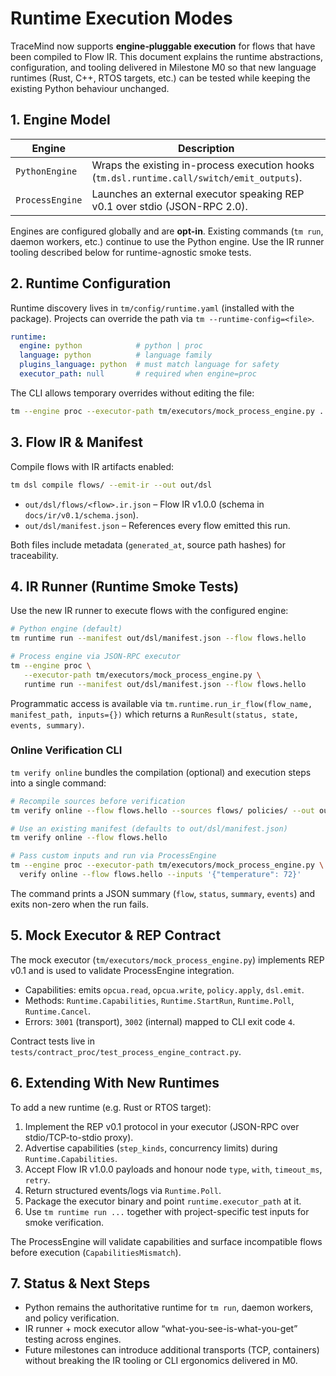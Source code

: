 # Runtime Execution Modes

TraceMind now supports **engine‑pluggable execution** for flows that have been compiled to
Flow IR. This document explains the runtime abstractions, configuration, and tooling delivered
in Milestone M0 so that new language runtimes (Rust, C++, RTOS targets, etc.) can be tested while
keeping the existing Python behaviour unchanged.

## 1. Engine Model

| Engine          | Description                                                                                |
| --------------- | ------------------------------------------------------------------------------------------ |
| `PythonEngine`  | Wraps the existing in-process execution hooks (`tm.dsl.runtime.call/switch/emit_outputs`). |
| `ProcessEngine` | Launches an external executor speaking REP v0.1 over stdio (JSON-RPC 2.0).                 |

Engines are configured globally and are **opt-in**. Existing commands (`tm run`, daemon
workers, etc.) continue to use the Python engine. Use the IR runner tooling described below for
runtime-agnostic smoke tests.

## 2. Runtime Configuration

Runtime discovery lives in `tm/config/runtime.yaml` (installed with the package). Projects can
override the path via `tm --runtime-config=<file>`.

```yaml
runtime:
  engine: python            # python | proc
  language: python          # language family
  plugins_language: python  # must match language for safety
  executor_path: null       # required when engine=proc
```

The CLI allows temporary overrides without editing the file:

```bash
tm --engine proc --executor-path tm/executors/mock_process_engine.py ...
```

## 3. Flow IR & Manifest

Compile flows with IR artifacts enabled:

```bash
tm dsl compile flows/ --emit-ir --out out/dsl
```

- `out/dsl/flows/<flow>.ir.json` – Flow IR v1.0.0 (schema in `docs/ir/v0.1/schema.json`).
- `out/dsl/manifest.json` – References every flow emitted this run.

Both files include metadata (`generated_at`, source path hashes) for traceability.

## 4. IR Runner (Runtime Smoke Tests)

Use the new IR runner to execute flows with the configured engine:

```bash
# Python engine (default)
tm runtime run --manifest out/dsl/manifest.json --flow flows.hello

# Process engine via JSON-RPC executor
tm --engine proc \
   --executor-path tm/executors/mock_process_engine.py \
   runtime run --manifest out/dsl/manifest.json --flow flows.hello
```

Programmatic access is available via `tm.runtime.run_ir_flow(flow_name, manifest_path, inputs={})`
which returns a `RunResult(status, state, events, summary)`.

### Online Verification CLI

`tm verify online` bundles the compilation (optional) and execution steps into a single command:

```bash
# Recompile sources before verification
tm verify online --flow flows.hello --sources flows/ policies/ --out out/dsl

# Use an existing manifest (defaults to out/dsl/manifest.json)
tm verify online --flow flows.hello

# Pass custom inputs and run via ProcessEngine
tm --engine proc --executor-path tm/executors/mock_process_engine.py \
  verify online --flow flows.hello --inputs '{"temperature": 72}'
```

The command prints a JSON summary (`flow`, `status`, `summary`, `events`) and exits non-zero when
the run fails.

## 5. Mock Executor & REP Contract

The mock executor (`tm/executors/mock_process_engine.py`) implements REP v0.1 and is used to
validate ProcessEngine integration.

- Capabilities: emits `opcua.read`, `opcua.write`, `policy.apply`, `dsl.emit`.
- Methods: `Runtime.Capabilities`, `Runtime.StartRun`, `Runtime.Poll`, `Runtime.Cancel`.
- Errors: `3001` (transport), `3002` (internal) mapped to CLI exit code `4`.

Contract tests live in `tests/contract_proc/test_process_engine_contract.py`.

## 6. Extending With New Runtimes

To add a new runtime (e.g. Rust or RTOS target):

1. Implement the REP v0.1 protocol in your executor (JSON-RPC over stdio/TCP-to-stdio proxy).
2. Advertise capabilities (`step_kinds`, concurrency limits) during `Runtime.Capabilities`.
3. Accept Flow IR v1.0.0 payloads and honour node `type`, `with`, `timeout_ms`, `retry`.
4. Return structured events/logs via `Runtime.Poll`.
5. Package the executor binary and point `runtime.executor_path` at it.
6. Use `tm runtime run ...` together with project-specific test inputs for smoke verification.

The ProcessEngine will validate capabilities and surface incompatible flows before execution
(`CapabilitiesMismatch`).

## 7. Status & Next Steps

- Python remains the authoritative runtime for `tm run`, daemon workers, and policy verification.
- IR runner + mock executor allow “what-you-see-is-what-you-get” testing across engines.
- Future milestones can introduce additional transports (TCP, containers) without breaking the
IR tooling or CLI ergonomics delivered in M0.
